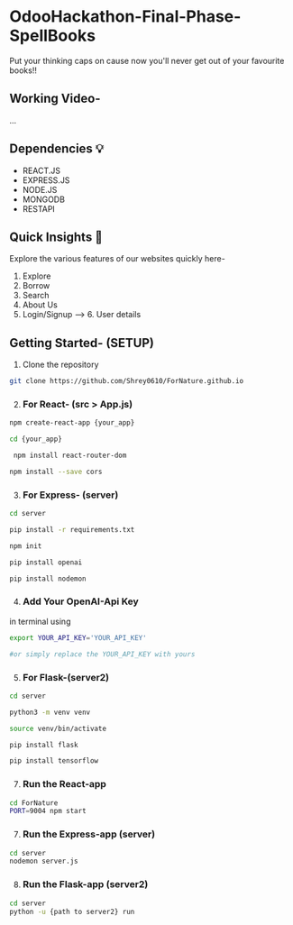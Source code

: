 # OdooHackathon-Final-Phase-SpellBooks
Put your thinking caps on cause now you'll never get out of your favourite books!!

## Working Video-
...

## Dependencies 💡
- REACT.JS
- EXPRESS.JS
- NODE.JS
- MONGODB
- RESTAPI


## Quick Insights 💪 

Explore the various features of our websites quickly here- 
1. Explore
2. Borrow
3. Search
4. About Us
5. Login/Signup --> 6. User details


## Getting Started- (SETUP)

1. Clone the repository
```bash
git clone https://github.com/Shrey0610/ForNature.github.io
```


2. ### For React- (src > App.js)
```bash
npm create-react-app {your_app}
```

```bash
cd {your_app}
```

```bash
 npm install react-router-dom
```


```bash
npm install --save cors
```

3. ### For Express- (server)
```bash
cd server
```

```bash
pip install -r requirements.txt
```

```bash
npm init
```

```bash
pip install openai
```

```bash
pip install nodemon
```


4. ### Add Your OpenAI-Api Key
in terminal using
```bash
export YOUR_API_KEY='YOUR_API_KEY'
```
```bash
#or simply replace the YOUR_API_KEY with yours
```


5. ### For Flask-(server2)
```bash
cd server
```

```bash
python3 -m venv venv
```

```bash
source venv/bin/activate
```

```bash
pip install flask
```


```bash
pip install tensorflow
```



7. ### Run the React-app
```bash
cd ForNature
PORT=9004 npm start
```


7. ### Run the Express-app (server)
```bash
cd server
nodemon server.js
```

8. ### Run the Flask-app (server2)
```bash
cd server
python -u {path to server2} run
```



